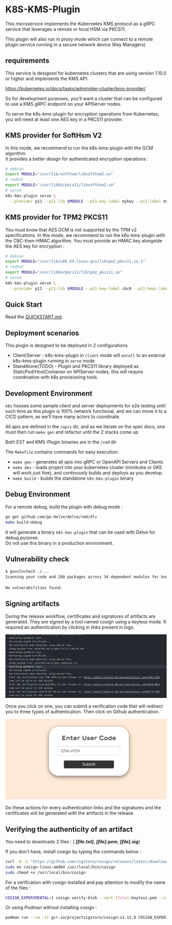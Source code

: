 # K8S-KMS-Plugin

This microservice implements the Kubernetes KMS protocol as a gRPC service that leverages a remote or local HSM via PKCS11.

This plugin will also run in proxy mode which can connect to a remote plugin service running in a secure network device (Key Managers)

## requirements

This service is designed for kubernetes clusters that are using version 1.10.0 or higher and implements the KMS API:

https://kubernetes.io/docs/tasks/administer-cluster/kms-provider/

So for development purposes, you'll want a cluster that can be configured to use a KMS gRPC endpoint on your APIServer nodes.

To serve the k8s-kms-plugin for encryption operations from Kubernetes, you will need at least one AES key in a PKCS11 provider.

## KMS provider for SoftHsm V2

In this mode, we recommend to run the k8s-kms-plugin with the GCM algorithm.  
It provides a better design for authenticated encryption operations :

```sh
# debian
export MODULE="/usr/lib/softhsm/libsofthsm2.so"
# redhat
export MODULE="/usr/lib64/pkcs11/libsofthsm2.so"
# serve
k8s-kms-plugin serve \
  --provider p11 --p11-lib $MODULE --p11-key-label mykey --p11-label mylabel --p11-pin mypin --enable-server
```

## KMS provider for TPM2 PKCS11

You must know that AES GCM is not supported by the TPM v2 specifications.
In this mode, we recommend to run the k8s-kms-plugin with the CBC-then-HMAC algorithm. 
You must provide an HMAC key alongside the AES key for encryption :

```sh
# debian
export MODULE="/usr/lib/x86_64-linux-gnu/libtpm2_pkcs11.so.1"
# redhat
export MODULE="/usr/lib64/pkcs11/libtpm2_pkcs11.so"
# serve
k8s-kms-plugin serve \
  --provider p11 --p11-lib $MODULE --p11-key-label cbc0 --p11-hmac-label hmac0 --p11-label mylabel --p11-pin mypin --algorithm aes-cbc --enable-server
```

## Quick Start

Read the [QUICKSTART.md](QUICKSTART.md).

## Deployment scenarios

This plugin is designed to be deployed in 2 configurations

- Client/Server - k8s-kms-plugin in `client` mode will `enroll` to an external k8s-kms-plugin running in `serve` mode
- StandAlone(TODO) - Plugin and PKCS11 library deployed as StaticPod/HostContainer on APIServer nodes, this will require
coordination with k8s provisioning tools.

## Development Environment

`k8s` houses some sample client and server deployments for e2e testing until such time as this plugin is 100% network functional,
 and we can move it to a CICD pattern, as we'll have many actors to coordinate. 

All apis are defined in the `/apis` dir, and as we iterate on the spec docs, one must then run `make gen` and refactor 
until the 2 stacks come up

Both EST and KMS-Plugin binaries are in the `/cmd` dir
 
The `Makefile` contains commands for easy execution:
- `make gen` - generates all apis into gRPC or OpenAPI Servers and Clients
- `make dev` - loads project into your kubernetes cluster (minikube or GKE will work just fine), and continously builds and deploys as you develop.
- `make build` - builds the standalone `k8s-kms-plugin` binary

## Debug Environment

For a remote debug, build the plugin with debug mode :

```sh
go get github.com/go-delve/delve/cmd/dlv
make build-debug
```

It will generate a binary `k8s-kms-plugin` that can be used with Delve for debug purpose.  
Do not use this binary in a production environment.

## Vulnerability check

```sh
$ govulncheck ./...
Scanning your code and 288 packages across 34 dependent modules for known vulnerabilities...

No vulnerabilities found.
```

## Signing artifacts

During the release workflow, certificates and signatures of artifacts are generated.
They are signed by a tool named cosign using a keyless mode.
It required an authentication by clicking in links present in logs.

![Screenshot of one example of logs containing three authentication links generating tokens](docs/images/AuthLinksCosign.png)

Once you click on one, you can submit a verification code that will redirect you to three types of authentication. Then click on Github authentication.

 ![Screenshot of the interface for submitting a code](docs/images/CodeSubmit.png)

Do these actions for every authentication links and the signatures and the certificates will be generated with the artifacts in the release.

## Verifying the authenticity of an artifact

You need to downloads 3 files : [ _**[file.txt]**_, _**[file].pem**_, _**[file].sig**_]

If you don't have, install cosign by typing the commands below :

  ```bash
  curl -O -L "https://github.com/sigstore/cosign/releases/latest/download/cosign-linux-amd64"
  sudo mv cosign-linux-amd64 /usr/local/bin/cosign
  sudo chmod +x /usr/local/bin/cosign
  ```

For a verification with cosign installed and pay attention to modify the name of the files :

  ```bash
  COSIGN_EXPERIMENTAL=1 cosign verify-blob --cert [file]-keyless.pem --signature [file]-keyless.sig --certificate-oidc-issuer "https://github.com/login/oauth" --certificate-identity [ Mail adress of the owner of the repo ] [file]
  ```

Or using Podman without installing cosign :

```bash
podman run --rm -it gcr.io/projectsigstore/cosign:v1.13.0 COSIGN_EXPERIMENTAL=1 cosign verify-blob --cert [file]-keyless.pem --signature [file]-keyless.sig --certificate-oidc-issuer "https://github.com/login/oauth" --certificate-identity [ Mail adress of the owner of the repo ] [file]
```
